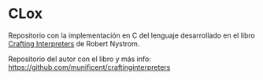 # CLox

Repositorio con la implementación en C del lenguaje desarrollado en el libro [Crafting Interpreters](http://www.craftinginterpreters.com/) de Robert
Nystrom.

Repositorio del autor con el libro y más info: https://github.com/munificent/craftinginterpreters
